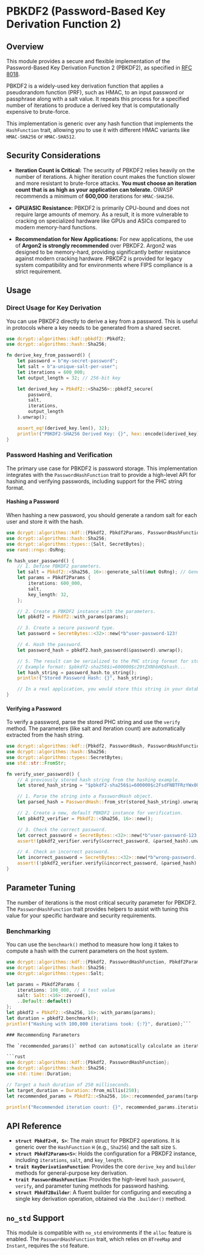 # PBKDF2 (Password-Based Key Derivation Function 2)

## Overview

This module provides a secure and flexible implementation of the Password-Based Key Derivation Function 2 (PBKDF2), as specified in [RFC 8018](https://tools.ietf.org/html/rfc8018).

PBKDF2 is a widely-used key derivation function that applies a pseudorandom function (PRF), such as HMAC, to an input password or passphrase along with a salt value. It repeats this process for a specified number of iterations to produce a derived key that is computationally expensive to brute-force.

This implementation is generic over any hash function that implements the `HashFunction` trait, allowing you to use it with different HMAC variants like `HMAC-SHA256` or `HMAC-SHA512`.

## Security Considerations

*   **Iteration Count is Critical:** The security of PBKDF2 relies heavily on the number of iterations. A higher iteration count makes the function slower and more resistant to brute-force attacks. **You must choose an iteration count that is as high as your application can tolerate.** OWASP recommends a minimum of **600,000** iterations for `HMAC-SHA256`.

*   **GPU/ASIC Resistance:** PBKDF2 is primarily CPU-bound and does not require large amounts of memory. As a result, it is more vulnerable to cracking on specialized hardware like GPUs and ASICs compared to modern memory-hard functions.

*   **Recommendation for New Applications:** For new applications, the use of **Argon2 is strongly recommended** over PBKDF2. Argon2 was designed to be memory-hard, providing significantly better resistance against modern cracking hardware. PBKDF2 is provided for legacy system compatibility and for environments where FIPS compliance is a strict requirement.

## Usage

### Direct Usage for Key Derivation

You can use PBKDF2 directly to derive a key from a password. This is useful in protocols where a key needs to be generated from a shared secret.

```rust
use dcrypt::algorithms::kdf::pbkdf2::Pbkdf2;
use dcrypt::algorithms::hash::Sha256;

fn derive_key_from_password() {
    let password = b"my-secret-password";
    let salt = b"a-unique-salt-per-user";
    let iterations = 600_000;
    let output_length = 32; // 256-bit key

    let derived_key = Pbkdf2::<Sha256>::pbkdf2_secure(
        password,
        salt,
        iterations,
        output_length
    ).unwrap();

    assert_eq!(derived_key.len(), 32);
    println!("PBKDF2-SHA256 Derived Key: {}", hex::encode(&derived_key));
}
```

### Password Hashing and Verification

The primary use case for PBKDF2 is password storage. This implementation integrates with the `PasswordHashFunction` trait to provide a high-level API for hashing and verifying passwords, including support for the PHC string format.

#### Hashing a Password

When hashing a new password, you should generate a random salt for each user and store it with the hash.

```rust
use dcrypt::algorithms::kdf::{Pbkdf2, Pbkdf2Params, PasswordHashFunction};
use dcrypt::algorithms::hash::Sha256;
use dcrypt::algorithms::types::{Salt, SecretBytes};
use rand::rngs::OsRng;

fn hash_user_password() {
    // 1. Define PBKDF2 parameters.
    let salt = Pbkdf2::<Sha256, 16>::generate_salt(&mut OsRng); // Generate a random 16-byte salt.
    let params = Pbkdf2Params {
        iterations: 600_000,
        salt,
        key_length: 32,
    };

    // 2. Create a PBKDF2 instance with the parameters.
    let pbkdf2 = Pbkdf2::with_params(params);

    // 3. Create a secure password type.
    let password = SecretBytes::<32>::new(*b"user-password-123!              ");

    // 4. Hash the password.
    let password_hash = pbkdf2.hash_password(&password).unwrap();

    // 5. The result can be serialized to the PHC string format for storage.
    // Example format: $pbkdf2-sha256$i=600000$c29tZXNhbHQ$hash...
    let hash_string = password_hash.to_string();
    println!("Stored Password Hash: {}", hash_string);

    // In a real application, you would store this string in your database.
}
```

#### Verifying a Password

To verify a password, parse the stored PHC string and use the `verify` method. The parameters (like salt and iteration count) are automatically extracted from the hash string.

```rust
use dcrypt::algorithms::kdf::{Pbkdf2, PasswordHash, PasswordHashFunction};
use dcrypt::algorithms::hash::Sha256;
use dcrypt::algorithms::types::SecretBytes;
use std::str::FromStr;

fn verify_user_password() {
    // A previously stored hash string from the hashing example.
    let stored_hash_string = "$pbkdf2-sha256$i=600000$c2FsdFNBTFRzYWx0U0FMVHNhbHQ$Rpq9...example...hash";

    // 1. Parse the string into a PasswordHash object.
    let parsed_hash = PasswordHash::from_str(stored_hash_string).unwrap();

    // 2. Create a new, default PBKDF2 instance for verification.
    let pbkdf2_verifier = Pbkdf2::<Sha256, 16>::new();

    // 3. Check the correct password.
    let correct_password = SecretBytes::<32>::new(*b"user-password-123!              ");
    assert!(pbkdf2_verifier.verify(&correct_password, &parsed_hash).unwrap());

    // 4. Check an incorrect password.
    let incorrect_password = SecretBytes::<32>::new(*b"wrong-password...               ");
    assert!(!pbkdf2_verifier.verify(&incorrect_password, &parsed_hash).unwrap());
}
```

## Parameter Tuning

The number of iterations is the most critical security parameter for PBKDF2. The `PasswordHashFunction` trait provides helpers to assist with tuning this value for your specific hardware and security requirements.

### Benchmarking

You can use the `benchmark()` method to measure how long it takes to compute a hash with the current parameters on the host system.

```rust
use dcrypt::algorithms::kdf::{Pbkdf2, PasswordHashFunction, Pbkdf2Params};
use dcrypt::algorithms::hash::Sha256;
use dcrypt::algorithms::types::Salt;

let params = Pbkdf2Params {
    iterations: 100_000, // A test value
    salt: Salt::<16>::zeroed(),
    ..Default::default()
};
let pbkdf2 = Pbkdf2::<Sha256, 16>::with_params(params);
let duration = pbkdf2.benchmark();
println!("Hashing with 100,000 iterations took: {:?}", duration);```

### Recommending Parameters

The `recommended_params()` method can automatically calculate an iteration count that aims to meet a target duration.

```rust
use dcrypt::algorithms::kdf::{Pbkdf2, PasswordHashFunction};
use dcrypt::algorithms::hash::Sha256;
use std::time::Duration;

// Target a hash duration of 250 milliseconds.
let target_duration = Duration::from_millis(250);
let recommended_params = Pbkdf2::<Sha256, 16>::recommended_params(target_duration);

println!("Recommended iteration count: {}", recommended_params.iterations);
```

## API Reference

*   **`struct Pbkdf2<H, S>`**: The main struct for PBKDF2 operations. It is generic over the `HashFunction` `H` (e.g., `Sha256`) and the salt size `S`.
*   **`struct Pbkdf2Params<S>`**: Holds the configuration for a PBKDF2 instance, including `iterations`, `salt`, and `key_length`.
*   **`trait KeyDerivationFunction`**: Provides the core `derive_key` and `builder` methods for general-purpose key derivation.
*   **`trait PasswordHashFunction`**: Provides the high-level `hash_password`, `verify`, and parameter tuning methods for password hashing.
*   **`struct Pbkdf2Builder`**: A fluent builder for configuring and executing a single key derivation operation, obtained via the `.builder()` method.

## `no_std` Support

This module is compatible with `no_std` environments if the `alloc` feature is enabled. The `PasswordHashFunction` trait, which relies on `BTreeMap` and `Instant`, requires the `std` feature.